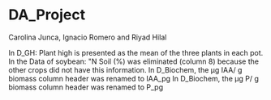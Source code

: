 # DA_Project
Carolina Junca, Ignacio Romero and Riyad Hilal

In D_GH: Plant high is presented as the mean of the three plants in each pot.	
In the Data of soybean: "N Soil (%) was eliminated (column 8) because the other crops did not have this information.
In D_Biochem, the µg IAA/ g biomass column header was renamed to IAA_pg
In D_Biochem, the µg P/ g biomass column header was renamed to P_pg
